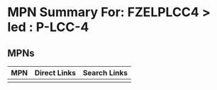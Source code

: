 



# MPN Summary For: FZELPLCC4 > led : P-LCC-4

## MPNs
  

|MPN|Direct Links|Search Links|
| :--- | :--- | :--- |
||||
